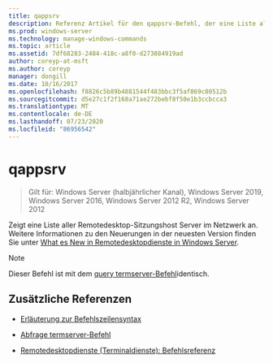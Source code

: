 ```yaml
---
title: qappsrv
description: Referenz Artikel für den qappsrv-Befehl, der eine Liste aller Remotedesktop-Sitzungshost Server im Netzwerk anzeigt.
ms.prod: windows-server
ms.technology: manage-windows-commands
ms.topic: article
ms.assetid: 7df68283-2484-418c-a8f0-d273884919ad
author: coreyp-at-msft
ms.author: coreyp
manager: dongill
ms.date: 10/16/2017
ms.openlocfilehash: f8826c5b89b4881544f483bbc3f5af869c80512b
ms.sourcegitcommit: d5e27c1f2f168a71ae272bebf8f50e1b3ccbcca3
ms.translationtype: MT
ms.contentlocale: de-DE
ms.lasthandoff: 07/23/2020
ms.locfileid: "86956542"
---
```

# <a name="qappsrv"></a>qappsrv

> Gilt für: Windows Server (halbjährlicher Kanal), Windows Server 2019, Windows Server 2016, Windows Server 2012 R2, Windows Server 2012

Zeigt eine Liste aller Remotedesktop-Sitzungshost Server im Netzwerk an. Weitere Informationen zu den Neuerungen in der neuesten Version finden Sie unter [What es New in Remotedesktopdienste in Windows Server](/previous-versions/windows/it-pro/windows-server-2012-r2-and-2012/dn283323(v=ws.11)).

> [!NOTE]
> Dieser Befehl ist mit dem [query termserver-Befehl](query-termserver.md)identisch.

## <a name="additional-references"></a>Zusätzliche Referenzen

- [Erläuterung zur Befehlszeilensyntax](command-line-syntax-key.md)

- [Abfrage termserver-Befehl](query-termserver.md)

- [Remotedesktopdienste (Terminaldienste): Befehlsreferenz](remote-desktop-services-terminal-services-command-reference.md)
